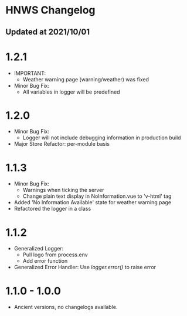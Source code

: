 # HNWS Changelog
## Updated at 2021/10/01

# 1.2.1

- IMPORTANT:
  - Weather warning page (warning/weather) was fixed
- Minor Bug Fix:
  - All variables in logger will be predefined

# 1.2.0

- Minor Bug Fix:
  - Logger will not include debugging information in production build
- Major Store Refactor: per-module basis

# 1.1.3

- Minor Bug Fix: 
  - Warnings when ticking the server
  - Change plain text display in NoInformation.vue to 'v-html' tag
- Added 'No Information Available' state for weather warning page
- Refactored the logger in a class

# 1.1.2

- Generalized Logger: 
  - Pull logo from process.env
  - Add error function
- Generalized Error Handler: Use _logger.error()_ to raise error

# 1.1.0 - 1.0.0

- Ancient versions, no changelogs available.
